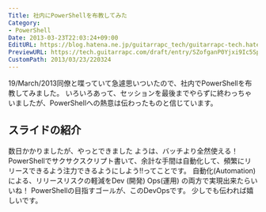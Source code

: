 ```yaml
---
Title: 社内にPowerShellを布教してみた
Category:
- PowerShell
Date: 2013-03-23T22:03:24+09:00
EditURL: https://blog.hatena.ne.jp/guitarrapc_tech/guitarrapc-tech.hatenablog.com/atom/entry/6802418398340423926
PreviewURL: https://tech.guitarrapc.com/draft/entry/SZofganP0Yjxi9Ic5Spf6NwxOQw
CustomPath: 2013/03/23/220324
---
```


<!--
Date: 2013-03-23T22:03:24+09:00
URL: https://tech.guitarrapc.com/entry/2013/03/23/220324
-->

19/March/2013同僚と喋っていて急遽思いついたので、社内でPowerShellを布教してみました。 いろいろあって、セッションを最後までやらずに終わっちゃいましたが、PowerShellへの熱意は伝わったものと信じています。

## スライドの紹介

数日かかりましたが、やっとできました
ようは、バッチより全然使える！ PowerShellでサクサクスクリプト書いて、余計な手間は自動化して、頻繁にリリースできるよう注力できるようにしよう!!ってことです。
自動化(Automation)による、リリースリスクの軽減をDev (開発) Ops(運用) の両方で実現出来たらいいね！ PowerShellの目指すゴールが、このDevOpsです。 少しでも伝われば嬉しいです。
